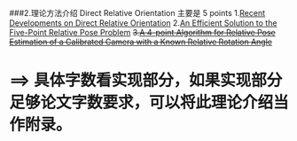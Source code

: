 ###2.理论方法介绍
Direct Relative Orientation
主要是 5 points
1.[Recent Developments on Direct Relative Orientation](http://www.vis.uky.edu/~stewe/publications/stewenius_engels_nister_5pt_isprs.pdf)
2.[An Efficient Solution to the Five-Point Relative Pose Problem](http://citeseerx.ist.psu.edu/viewdoc/download?doi=10.1.1.86.8769&rep=rep1&type=pdf)
~~3.[A 4-point Algorithm for Relative Pose Estimation of a Calibrated Camera with a Known Relative Rotation Angle](https://www.inf.ethz.ch/personal/pomarc/pubs/LiIROS13b.pdf)~~

# ==> 具体字数看实现部分，如果实现部分足够论文字数要求，可以将此理论介绍当作附录。

